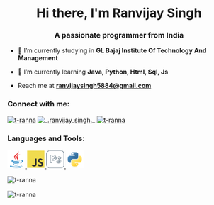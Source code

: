 <h1 align="center">Hi there, I'm Ranvijay Singh</h1>
<h3 align="center">A passionate programmer from India</h3>

- 🔭 I’m currently studying in **GL Bajaj Institute Of Technology And Management**

- 🌱 I’m currently learning **Java, Python, Html, Sql, Js**

- Reach me at **ranvijaysingh5884@gmail.com**

<h3 align="left">Connect with me:</h3>
<p align="left">
<a href="https://linkedin.com/in/t-ranna" target="blank"><img align="center" src="https://raw.githubusercontent.com/rahuldkjain/github-profile-readme-generator/master/src/images/icons/Social/linked-in-alt.svg" alt="t-ranna" height="30" width="40" /></a>
<a href="https://instagram.com/_.ranvijay_singh._" target="blank"><img align="center" src="https://raw.githubusercontent.com/rahuldkjain/github-profile-readme-generator/master/src/images/icons/Social/instagram.svg" alt="_.ranvijay_singh._" height="30" width="40" /></a>
<a href="https://www.leetcode.com/t-ranna" target="blank"><img align="center" src="https://raw.githubusercontent.com/rahuldkjain/github-profile-readme-generator/master/src/images/icons/Social/leet-code.svg" alt="t-ranna" height="30" width="40" /></a>
</p>

<h3 align="left">Languages and Tools:</h3>
<p align="left"> <a href="https://www.java.com" target="_blank" rel="noreferrer"> <img src="https://raw.githubusercontent.com/devicons/devicon/master/icons/java/java-original.svg" alt="java" width="40" height="40"/> </a> <a href="https://developer.mozilla.org/en-US/docs/Web/JavaScript" target="_blank" rel="noreferrer"> <img src="https://raw.githubusercontent.com/devicons/devicon/master/icons/javascript/javascript-original.svg" alt="javascript" width="40" height="40"/> </a> <a href="https://www.photoshop.com/en" target="_blank" rel="noreferrer"> <img src="https://raw.githubusercontent.com/devicons/devicon/master/icons/photoshop/photoshop-line.svg" alt="photoshop" width="40" height="40"/> </a> <a href="https://www.python.org" target="_blank" rel="noreferrer"> <img src="https://raw.githubusercontent.com/devicons/devicon/master/icons/python/python-original.svg" alt="python" width="40" height="40"/> </a> </p>

<p><img align="center" src="https://github-readme-stats.vercel.app/api/top-langs?username=t-ranna&show_icons=true&locale=en&layout=compact" alt="t-ranna" /></p>

<p><img align="center" src="https://github-readme-streak-stats.herokuapp.com/?user=t-ranna&" alt="t-ranna" /></p>


